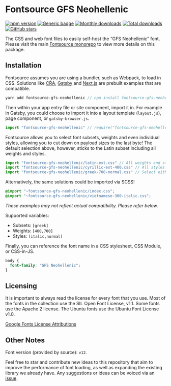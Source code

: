 # Fontsource GFS Neohellenic

[![npm version](https://badge.fury.io/js/fontsource-gfs-neohellenic.svg)](https://www.npmjs.com/package/fontsource-gfs-neohellenic) [![Generic badge](https://img.shields.io/badge/fontsource-passing-brightgreen)](https://github.com/DecliningLotus/fontsource) [![Monthly downloads](https://badgen.net/npm/dm/fontsource-gfs-neohellenic)](https://github.com/DecliningLotus/fontsource) [![Total downloads](https://badgen.net/npm/dt/fontsource-gfs-neohellenic)](https://github.com/DecliningLotus/fontsource) [![GitHub stars](https://img.shields.io/github/stars/DecliningLotus/fontsource.svg?style=social&label=Star)](https://GitHub.com/DecliningLotus/fontsource/stargazers/)

The CSS and web font files to easily self-host the “GFS Neohellenic” font. Please visit the main [Fontsource monorepo](https://github.com/DecliningLotus/fontsource) to view more details on this package.

## Installation

Fontsource assumes you are using a bundler, such as Webpack, to load in CSS. Solutions like [CRA](https://create-react-app.dev/), [Gatsby](https://www.gatsbyjs.org/) and [Next.js](https://nextjs.org/) are prebuilt examples that are compatible.

```javascript
yarn add fontsource-gfs-neohellenic // npm install fontsource-gfs-neohellenic
```

Then within your app entry file or site component, import it in. For example in Gatsby, you could choose to import it into a layout template (`layout.js`), page component, or `gatsby-browser.js`.

```javascript
import "fontsource-gfs-neohellenic" // require("fontsource-gfs-neohellenic")
```

Fontsource allows you to select font subsets, weights and even individual styles, allowing you to cut down on payload sizes to the last byte! The default selection above, however, sticks to the Latin subset including all weights and styles.

```javascript
import "fontsource-gfs-neohellenic/latin-ext.css" // All weights and styles included.
import "fontsource-gfs-neohellenic/cyrillic-ext-400.css" // All styles included.
import "fontsource-gfs-neohellenic/greek-700-normal.css" // Select either normal or italic.
```

Alternatively, the same solutions could be imported via SCSS!

```scss
@import "~fontsource-gfs-neohellenic/index.css";
@import "~fontsource-gfs-neohellenic/vietnamese-300-italic.css";
```

_These examples may not reflect actual compatibility. Please refer below._

Supported variables:

- Subsets: `[greek]`
- Weights: `[400,700]`
- Styles: `[italic,normal]`

Finally, you can reference the font name in a CSS stylesheet, CSS Module, or CSS-in-JS.

```css
body {
  font-family: "GFS Neohellenic";
}
```

## Licensing

It is important to always read the license for every font that you use.
Most of the fonts in the collection use the SIL Open Font License, v1.1. Some fonts use the Apache 2 license. The Ubuntu fonts use the Ubuntu Font License v1.0.

[Google Fonts License Attributions](https://fonts.google.com/attribution)

## Other Notes

Font version (provided by source): `v12`.

Feel free to star and contribute new ideas to this repository that aim to improve the performance of font loading, as well as expanding the existing library we already have. Any suggestions or ideas can be voiced via an [issue](https://github.com/DecliningLotus/fontsource/issues).
